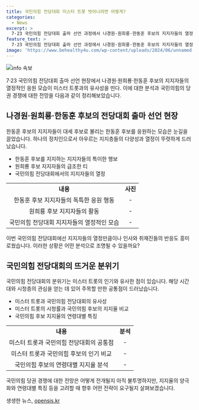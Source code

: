 ```yaml
---
title: 국민의힘 전당대회 미스터 트롯 벗어나려면 어떻게?
categories:
  - News
excerpt: >
  7·23 국민의힘 전당대회 출마 선언 과정에서 나경원·원희룡·한동훈 후보의 지지자들의 열정적인 모습과 관심을 끈 이야기. 특히 한동훈 후보의 장년층 여성 지지자와 세분화된 연령대별 지지율이 주목받는 가운데, 국민의힘이 시즌2인 당권 경쟁에서 어떤 전략을 펼칠지 관심이 쏠린다. 함께 트롯 인기와의 유사점을 통해 당내 경쟁의 전망에 대한 관심도 불러일으킨다.
feature_text: >
  7·23 국민의힘 전당대회 출마 선언 과정에서 나경원·원희룡·한동훈 후보의 지지자들의 열정적인 모습과 관심을 끈 이야기. 특히 한동훈 후보의 장년층 여성 지지자와 세분화된 연령대별 지지율이 주목받는 가운데, 국민의힘이 시즌2인 당권 경쟁에서 어떤 전략을 펼칠지 관심이 쏠린다. 함께 트롯 인기와의 유사점을 통해 당내 경쟁의 전망에 대한 관심도 불러일으킨다.
image: 'https://www.behealthy4u.com/wp-content/uploads/2024/06/unnamed-file.png'
---
```


<p><img src="https://www.behealthy4u.com/wp-content/uploads/2024/06/unnamed-file.png" alt="info 속보" /></p>

<p data-ke-size="size16">7·23 국민의힘 전당대회 출마 선언 현장에서 나경원·원희룡·한동훈 후보의 지지자들의 열정적인 응원 모습이 미스터 트롯과의 유사성을 띤다. 이에 대한 분석과 국민의힘의 당권 경쟁에 대한 전망을 다음과 같이 정리해보았습니다.</p>

<h2 data-ke-size="size26">나경원·원희룡·한동훈 후보의 전당대회 출마 선언 현장</h2>

<p data-ke-size="size16">한동훈 후보의 지지자들이 대세 후보로 불리는 한동훈 후보를 응원하는 모습은 눈길을 끌었습니다. 하나의 정치인으로서 아우르는 지지층들의 다양성과 열정이 뚜렷하게 드러났습니다. </p>

<ul>
  <li>한동훈 후보를 지지하는 지지자들의 특이한 행보</li>
  <li>원희룡 후보 지지자들의 급조한 티</li>
  <li>국민의힘 전당대회에서의 지지자들의 열정</li>
</ul>

<table>
  <tr>
    <td style="text-align: center; height: 17px;"><b>내용</b></td>
    <td style="text-align: center; height: 17px;"><b>사진</b></td>
  </tr>
  <tr>
    <td style="text-align: center; height: 17px;">한동훈 후보 지지자들의 독특한 응원 행동</td>
    <td style="text-align: center; height: 17px;">-</td>
  </tr>
  <tr>
    <td style="text-align: center; height: 17px;">원희룡 후보 지지자들의 활동</td>
    <td style="text-align: center; height: 17px;">-</td>
  </tr>
  <tr>
    <td style="text-align: center; height: 17px;">국민의힘 전당대회 지지자들의 열정적인 모습</td>
    <td style="text-align: center; height: 17px;">-</td>
  </tr>
</table>

<p data-ke-size="size16">이번 국민의힘 전당대회에선 지지자들의 열정만큼이나 인사와 취재진들의 반응도 흥미로웠습니다. 이러한 상황은 어떤 분석으로 조명될 수 있을까요?</p>

<h2 data-ke-size="size26">국민의힘 전당대회의 뜨거운 분위기</h2>

<p data-ke-size="size16">국민의힘 전당대회의 분위기는 미스터 트롯의 인기와 유사한 점이 있습니다. 해당 시간대와 시청층의 관심을 얻는 데 있어 주목할 만한 공통점이 드러났습니다. </p>

<ul>
  <li>미스터 트롯과 국민의힘 전당대회의 유사성</li>
  <li>미스터 트롯의 시청률과 국민의힘 후보의 지지율 비교</li>
  <li>국민의힘 후보 지지율의 연령대별 특징</li>
</ul>

<table>
  <tr>
    <td style="text-align: center; height: 17px;"><b>내용</b></td>
    <td style="text-align: center; height: 17px;"><b>분석</b></td>
  </tr>
  <tr>
    <td style="text-align: center; height: 17px;">미스터 트롯과 국민의힘 전당대회의 공통점</td>
    <td style="text-align: center; height: 17px;">-</td>
  </tr>
  <tr>
    <td style="text-align: center; height: 17px;">미스터 트롯과 국민의힘 후보의 인기 비교</td>
    <td style="text-align: center; height: 17px;">-</td>
  </tr>
  <tr>
    <td style="text-align: center; height: 17px;">국민의힘 후보의 연령대별 지지율 분석</td>
    <td style="text-align: center; height: 17px;">-</td>
  </tr>
</table>

<p data-ke-size="size16">국민의힘 당권 경쟁에 대한 전망은 어떻게 전개될지 아직 불투명하지만, 지지율의 양극화와 연령대별 특징 등을 고려할 때 향후 어떤 전략이 요구될지 살펴보겠습니다.</p>
생생한 뉴스, <a href="https://opensis.kr" rel="dofollow">opensis.kr</a>


